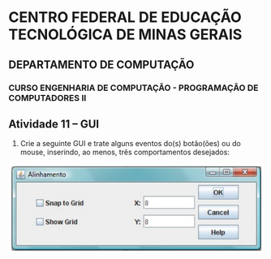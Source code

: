 # CENTRO FEDERAL DE EDUCAÇÃO TECNOLÓGICA DE MINAS GERAIS

## DEPARTAMENTO DE COMPUTAÇÃO

### CURSO ENGENHARIA DE COMPUTAÇÃO - PROGRAMAÇÃO DE COMPUTADORES II

## Atividade 11 – GUI

1. Crie a seguinte GUI e trate alguns eventos do(s) botão(ões) ou do mouse, inserindo, ao menos, três comportamentos desejados:

![imagem](Imagens/Imagem%2001.png)
